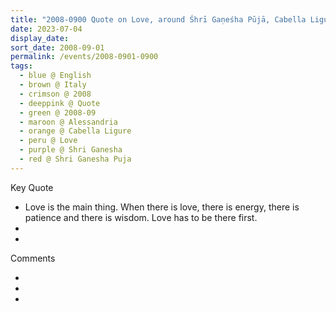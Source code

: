 ```yaml
---
title: "2008-0900 Quote on Love, around Śhrī Gaṇeśha Pūjā, Cabella Ligure, Alessandria, Italy from The Divine Cool Breeze, Volume 21, Issue 6 (November-December 2008), Inside Front Cover (month not sure)"
date: 2023-07-04
display_date: 
sort_date: 2008-09-01
permalink: /events/2008-0901-0900
tags:
  - blue @ English
  - brown @ Italy
  - crimson @ 2008
  - deeppink @ Quote
  - green @ 2008-09
  - maroon @ Alessandria
  - orange @ Cabella Ligure
  - peru @ Love
  - purple @ Shri Ganesha
  - red @ Shri Ganesha Puja
---
```


<div class="main">
  <div class="wave-list">
    <div class="title">
      <div class="text" style="--color: green">
        Key Quote
      </div>
    </div>
    <ul class="list">
        <li class="item" data-color-BlanchedAlmond>
        Love is the main thing. When there is love, there is energy, there is patience and there is wisdom. Love has to be there first.
        </li>
        <li class="item" style="--color: Lavender">
        </li>
        <li class="item" style="--color: BlanchedAlmond">
        </li>
      </ul>
  </div>
</div>

<div class="main">
  <div class="wave-list">
    <div class="title">
      <div class="text" style="--color: green">
        Comments
      </div>
    </div>
    <ul class="list">
        <li class="item" data-color-Ivory>
        </li>
        <li class="item" style="--color: PaleTurquiose">
        </li>
        <li class="item" style="--color: Ivory">
        </li>
      </ul>
  </div>
</div>